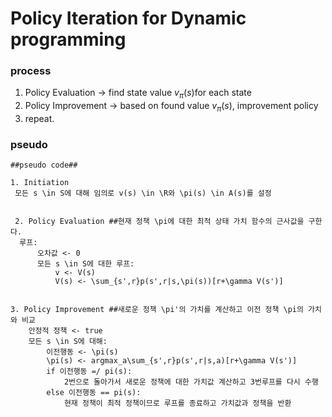 # Policy Iteration for Dynamic programming

### process
1. Policy Evaluation -> find state value $v_\pi(s)$for each state
2. Policy Improvement -> based on found value $v_\pi(s)$, improvement policy
3. repeat.


### pseudo
```
##pseudo code##

1. Initiation
 모든 s \in S에 대해 임의로 v(s) \in \R와 \pi(s) \in A(s)를 설정
 
 
 2. Policy Evaluation ##현재 정책 \pi에 대한 최적 상태 가치 함수의 근사값을 구한다. 
  루프:
	  오차값 <- 0
	  모든 s \in S에 대한 루프:
		  v <- V(s)
		  V(s) <- \sum_{s',r}p(s',r|s,\pi(s))[r+\gamma V(s')]
		  
		  
3. Policy Improvement ##새로운 정책 \pi'의 가치를 계산하고 이전 정책 \pi의 가치와 비교 
	안정적 정책 <- true
	모든 s \in S에 대해:
		이전행동 <- \pi(s)
		\pi(s) <- argmax_a\sum_{s',r}p(s',r|s,a)[r+\gamma V(s')]
		if 이전행동 =/ pi(s):
			2번으로 돌아가서 새로운 정책에 대한 가치값 계산하고 3번루프를 다시 수행
		else 이전행동 == pi(s):
			현재 정책이 최적 정책이므로 루프를 종료하고 가치값과 정책을 반환	
```
